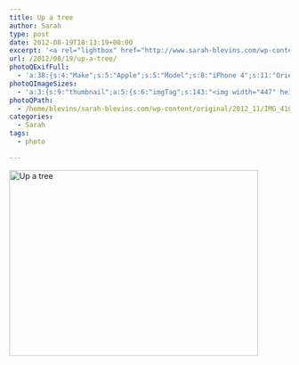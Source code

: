 ```yaml
---
title: Up a tree
author: Sarah
type: post
date: 2012-08-19T18:13:19+00:00
excerpt: '<a rel="lightbox" href="http://www.sarah-blevins.com/wp-content/main/2012_11/IMG_4108.jpg" title="Up a tree"><img width="447" height="334" alt="Up a tree" src="/images/original/2012_11/IMG_4108.jpg" class="photoQexcerpt photoQLinkImg" /></a>'
url: /2012/08/19/up-a-tree/
photoQExifFull:
  - 'a:38:{s:4:"Make";s:5:"Apple";s:5:"Model";s:8:"iPhone 4";s:11:"Orientation";s:17:"1: Normal (0 deg)";s:11:"xResolution";s:2:"72";s:11:"yResolution";s:2:"72";s:14:"ResolutionUnit";s:4:"Inch";s:8:"Software";s:15:"QuickTime 7.7.1";s:8:"DateTime";s:19:"2012:11:14 16:06:43";s:12:"HostComputer";s:15:"Mac OS X 10.8.2";s:7:"FNumber";s:5:"f/2.8";s:15:"ExposureProgram";s:7:"Program";s:15:"ISOSpeedRatings";s:2:"80";s:11:"ExifVersion";s:11:"version 2.2";s:16:"DateTimeOriginal";s:19:"2012:08:19 11:13:19";s:17:"DateTimedigitized";s:19:"2012:08:19 11:13:19";s:17:"ShutterSpeedValue";s:9:"1/157 sec";s:13:"ApertureValue";s:5:"f/2.8";s:15:"BrightnessValue";s:15:"6.3210912906611";s:12:"MeteringMode";s:4:"Spot";s:5:"Flash";s:8:"No Flash";s:11:"FocalLength";s:7:"3.85 mm";s:15:"SubjectLocation";s:3:"866";s:15:"FlashPixVersion";s:9:"version 1";s:10:"ColorSpace";s:4:"sRGB";s:14:"ExifImageWidth";s:11:"2592 pixels";s:15:"ExifImageHeight";s:11:"1936 pixels";s:13:"SensingMethod";s:35:"Unknown: One Chip Color Area Sensor";s:12:"ExposureMode";s:1:"0";s:12:"WhiteBalance";s:1:"0";s:16:"SceneCaptureMode";s:1:"0";s:9:"Sharpness";s:1:"2";s:20:"FocalLength35mmEquiv";s:0:"";s:7:"NumTags";s:1:"5";s:18:"Latitude Reference";s:1:"N";s:8:"Latitude";s:6:"52.379";s:19:"Longitude Reference";s:1:"E";s:9:"Longitude";s:15:"5.9936666666667";s:4:"Time";s:8:"18:13:11";}'
photoQImageSizes:
  - 'a:3:{s:9:"thumbnail";a:5:{s:6:"imgTag";s:143:"<img width="447" height="334" alt="Up a tree" src="/images/original/2012_11/IMG_4108.jpg" class="PhotoQImg" />";s:6:"imgUrl";s:70:"/images/original/2012_11/IMG_4108.jpg";s:7:"imgPath";s:73:"/home/blevins/sarah-blevins.com/wp-content/thumbnail/2012_11/IMG_4108.jpg";s:8:"imgWidth";s:3:"447";s:9:"imgHeight";s:3:"334";}s:4:"main";a:5:{s:6:"imgTag";s:138:"<img width="700" height="523" alt="Up a tree" src="http://www.sarah-blevins.com/wp-content/main/2012_11/IMG_4108.jpg" class="PhotoQImg" />";s:6:"imgUrl";s:65:"http://www.sarah-blevins.com/wp-content/main/2012_11/IMG_4108.jpg";s:7:"imgPath";s:68:"/home/blevins/sarah-blevins.com/wp-content/main/2012_11/IMG_4108.jpg";s:8:"imgWidth";s:3:"700";s:9:"imgHeight";s:3:"523";}s:8:"original";a:5:{s:6:"imgTag";s:144:"<img width="2592" height="1936" alt="Up a tree" src="/images/original/2012_11/IMG_4108.jpg" class="PhotoQImg" />";s:6:"imgUrl";s:69:"/images/original/2012_11/IMG_4108.jpg";s:7:"imgPath";s:72:"/home/blevins/sarah-blevins.com/wp-content/original/2012_11/IMG_4108.jpg";s:8:"imgWidth";s:4:"2592";s:9:"imgHeight";s:4:"1936";}}'
photoQPath:
  - /home/blevins/sarah-blevins.com/wp-content/original/2012_11/IMG_4108.jpg
categories:
  - Sarah
tags:
  - photo

---
```

<a rel="lightbox" href="/images/original/2012_11/IMG_4108.jpg" title="Up a tree"><img width="447" height="334" alt="Up a tree" src="/images/original/2012_11/IMG_4108.jpg" class="photoQcontent photoQLinkImg" /></a>

<div class="photoQDescr">
</div>